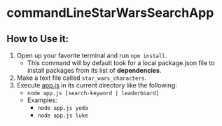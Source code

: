 # commandLineStarWarsSearchApp

## How to Use it: 
1. Open up your favorite terminal and run ```npm install```. 
    - This command will by default look for a local package.json file to install packages from its list of **dependencies**. 
2. Make a text file called ```star_wars_characters```.
3. Execute [app.js](app.js) in its current directory like the following: 
    - ```node app.js [search-keyword | leaderboard]```
    - Examples:
        - ```node app.js yoda```
        - ```node app.js luke```


